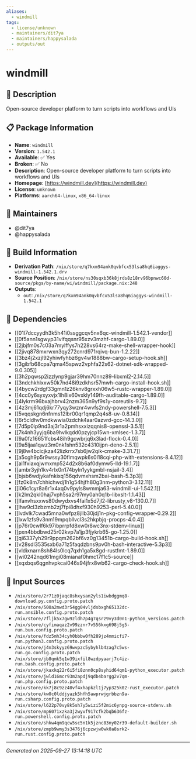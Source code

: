 ```yaml
---
aliases:
  - windmill
tags:
  - license/unknown
  - maintainers/dit7ya
  - maintainers/happysalada
  - outputs/out
---
```


# windmill

## 📝 Description

Open-source developer platform to turn scripts into workflows and UIs

## 📋 Package Information

- **Name**: `windmill`
- **Version**: `1.542.1`
- **Available**: ✅ Yes
- **Broken**: ✅ No
- **Description**: Open-source developer platform to turn scripts into workflows and UIs
- **Homepage**: [https://windmill.dev](https://windmill.dev)
- **License**: `unknown`
- **Platforms**: `aarch64-linux`, `x86_64-linux`
## 👥 Maintainers

- @dit7ya
- @happysalada


## 🔧 Build Information

- **Derivation Path**: `/nix/store/q7kxm94ank0qvbfcx53lsa8hq6iaggys-windmill-1.542.1.drv`
- **Source Position**: `/nix/store/ns30sqxb36k8jrds8z18rv96bpnwc60d-source/pkgs/by-name/wi/windmill/package.nix:248`
- **Outputs**:
  - `out`:  `/nix/store/q7kxm94ank0qvbfcx53lsa8hq6iaggys-windmill-1.542.1`

## 🔗 Dependencies

- [[01l7dccyydh3k5h41i0ssggcqv5nx6qc-windmill-1.542.1-vendor]]
- [[0f5ann1sgwyp31vlfqqsnr95xzv3mzhf-cargo-1.89.0]]
- [[2jbjfm0s7c03a7mylffys7n228vs64rz-make-shell-wrapper-hook]]
- [[2jivq878mxrwxn3qy272cnrd971rqivq-bun-1.2.22]]
- [[3bz4j2xzjl92yhiwfyhbz6gv4w1888bw-cargo-setup-hook.sh]]
- [[3gibfb68cpa7qma45spwz2vphfa22s62-dotnet-sdk-wrapped-9.0.305]]
- [[3h2pqwsp2izzlynp9gjar39hm70nnz89-libxml2-2.14.5]]
- [[3ndchkhlxxw50k7nd48i9zdkhsr57mwh-cargo-install-hook.sh]]
- [[4bycw2rdgf33gmn1z26knv8grxxh06w5-rustc-wrapper-1.89.0]]
- [[4cc0y6syxyxvjx1lh8ix60vxkly149fh-auditable-cargo-1.89.0]]
- [[4lykrm96bxajhbrv42nzm365n9yf9s1y-coreutils-9.7]]
- [[4z3mj61qdj6kr77yqy3wznr4wvfs2ndy-powershell-7.5.3]]
- [[5vqqskgn6nfnms12lbr00qr1qmp2q4s8-uv-0.8.14]]
- [[6r5cldhv0mdkwwia0zdchk4aar0azvrd-gcc-14.3.0]]
- [[7d5p0ip9nd3aj3r1a2pmhsxxizqqnis8-openssl-3.5.1]]
- [[7k4nh3yyjq6ba9hvlkqdd0pzyjcp15wn-xmlsec-1.3.7]]
- [[9a0fz16651fcbs48ih9gcwbrjq6x3lad-flock-0.4.0]]
- [[9a5ljaa1qwz3m0nk1shn532c4310ijpn-deno-2.5.1]]
- [[9j8w4bcicjkza42lizkrrx7sb6jw2qik-cmake-3.31.7]]
- [[a5cgh9p5r9wssy30flmqwpk6s0l18cqi-php-with-extensions-8.4.12]]
- [[al1fxiaxqjwmxmp524d2x8b6af0dymw5-lld-19.1.7]]
- [[ambr3yjh1kv4rlx0n174byln1yykgmbl-nsjail-3.4]]
- [[bjsb6wdjykafnkixq156qdvmxhsm2bai-bash-5.3p3]]
- [[fz0k8m7chhichwdj1h1g54hjfh80g3nm-python3-3.12.11]]
- [[i06c1cyr8a6r1x4xq0v9pyls8wmmja63-windmill-ui-1.542.1]]
- [[k2lm2qkl0haj7vph5sa2r97my0ah0q1b-libxslt-1.1.43]]
- [[lfanvhsxxws80dwydxvs4fai1x5d7jl2-librusty_v8-130.0.7]]
- [[lhw9cl3zbzmb2zj7fpi8dhxf930h9253-perl-5.40.0]]
- [[lvdvlk7cwad5mna0wfpz8jllb30jdj1n-pkg-config-wrapper-0.29.2]]
- [[lxw1zfs9v3nm19mpqbllvcl3s2hkpbjq-procps-4.0.4]]
- [[p76r0cwlf6k97ibprrpfd8xw0r8wc3nx-stdenv-linux]]
- [[pxn4bbdbwd25r02kvp7a1jp3fjykrb65-go-1.25.0]]
- [[qi6337yh29r9ppqm262bf6vz0g13451b-cargo-build-hook.sh]]
- [[v28sdl3535sxb6a71z5faqdzbns9pv0h-bash-interactive-5.3p3]]
- [[vldixnarn8sh84ls0lcq7qxh1ga5x8gd-rustfmt-1.89.0]]
- [[wi0242nqd61mgi08mianaf0hmc17f1c5-source]]
- [[xqxbqs6qgnhvpkcai046s94jfrx8wb62-cargo-check-hook.sh]]

## 📁 Input Sources

- `/nix/store/2r71z0jaqc8shxysan2yls1iwbdggmq8-download.py.config.proto.patch`
- `/nix/store/500a2mwd3r54gg04vljdsbxgh65132dc-run.ansible.config.proto.patch`
- `/nix/store/7fljk5x7gw9zldh7p4g7qsrz9vy3d0n1-python_versions.patch`
- `/nix/store/cyfimaqaz2v99zznr7v556kxg698j5g5-run.bun.config.proto.patch`
- `/nix/store/fdz5mh34cyh0bbbw0fh289jz4mmicfi7-run.python3.config.proto.patch`
- `/nix/store/j4n3skyyz69wvpzc5ybyhlb4zag7c5ws-run.go.config.proto.patch`
- `/nix/store/jb8qmk5q1w39ixfil8wzdpyaarj7c4iz-run.bash.config.proto.patch`
- `/nix/store/jkaxkq22r6i5fi8znn0cp8syhid64qm1-python_executor.patch`
- `/nix/store/jwld16mcr93m2apdj9qdb4bargg2v7qm-run.php.config.proto.patch`
- `/nix/store/kk7j8c9zz40vf4xhapkzl1j7yp325k02-rust_executor.patch`
- `/nix/store/kw0c0lddjyazk5hfh5awprwjgrbbzn9a-run.csharp.config.proto.patch`
- `/nix/store/l622p70vy8k5sh7y5wizi5f2mic6ynpg-source-stdenv.sh`
- `/nix/store/mp6071xzka3j2wyvf917cfk2bqb636fz-run.powershell.config.proto.patch`
- `/nix/store/shkw4qm9qcw5sc5n1k5jznc83ny02r39-default-builder.sh`
- `/nix/store/zmpb9wmy3s3476j6cpzwjw0wk0a8srk2-run.rust.config.proto.patch`

---
*Generated on 2025-09-27 13:14:18 UTC*
